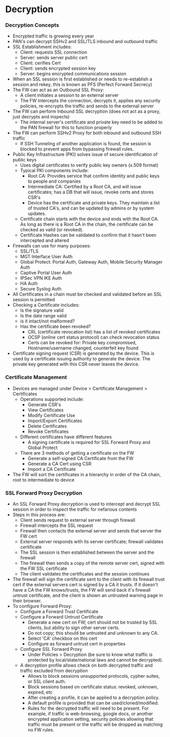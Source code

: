 # Decryption

### Decryption Concepts
* Encrypted traffic is growing every year
* PAN's can decrypt SSHv2 and SSL/TLS inbound and outbound traffic
* SSL Establishment includes:
    * Client: requests SSL connection
    * Server: sends server public cert
    * Client: cerifies Cert
    * Client: sends encrypted session key
    * Server: begins encrypted communications session
* When an SSL session is first established or needs to re-establish a session and rekey, this is known as PFS (Perfect Forward Secrecy)
* The FW can act as an Outbound SSL Proxy:
    * A client initiates a session to an external server
    * The FW intercepts the connection, decrypts it, applies any security policies, re-encrypts the traffic and sends to the external server
* The FW can perform Inbound SSL decryption (does not act as a proxy, just decrypts and inspects)
    * The internal server's certificate and private key need to be added to the PAN firewall for this to function properly
* The FW can perform SSHv2 Proxy for both inbound and outbound SSH traffic
    * If SSH Tunneling of another application is found, the session is blocked to prevent apps from bypassing firewall rules.
* Public Key Infrastructure (PKI) solves issue of secure identification of public keys
    * Uses digital certificates to verify public key owners (x.509 format)
    * Typical PKI components include:
      * Root CA: Provides service that confirm identity and public keys to people and companies
      * Intermediate CA: Certified by a Root CA, and will issue certificates; has a DB that will issue, revoke certs and stores CSR's
      * Device has the certificate and private keys. They maintain a list of trusted CA's, and can be updated by admins or by system updates.
    * Certificate chain starts with the device and ends with the Root CA. As long as there is a Root CA in the chain, the certificate can be checked as valid (or revoked).
    * Certificate Hashes can be validated to confirm that it hasn't been intercepted and altered
* Firewalls can use for many purposes:
    * SSL/TLS
    * MGT Interface User Auth
    * Global Protect: Portal Auth, Gateway Auth, Mobile Security Manager Auth
    * Captive Portal User Auth
    * IPSec VPN IKE Auth
    * HA Auth
    * Secure Syslog Auth
* All Certificates in a chain must be checked and validated before an SSL session is permitted
* Checking a Certificate includes:
    * Is the signature valid
    * Is the date range valid
    * is it intact/not malformed?
    * Has the certificate been revoked?
      * CRL (certificate revocation list) has a list of revoked certificates
      * OCSP (online cert status protocol) can check revocation status
      * Certs can be revoked for: Private key compromised, Hostname/username changed, counterfeit key found
* Certificate signing request (CSR) is generated by the device. This is used by a certificate issuing authority to generate the device. The private key generated with this CSR never leaves the device.

### Certificate Management
* Devices are managed under Device > Certificate Management > Certificates
    * Operations supported include:
         * Generate CSR's
         * View Certificates
         * Modify Certificate Use
         * Import/Export Certificates
         * Delete Certificates
         * Revoke Certificates
    * Different certificates have different features
         * A signing certificate is required for SSL Forward Proxy and Global Protect
    * There are 3 methods of getting a certificate on the FW
         * Generate a self-signed CA Certificate from the FW
         * Generate a CA Cert using CSR
         * Import a CA Certificate
* The FW will sort the certificates in a hierarchy in order of the CA chain, root to intermediate to device

### SSL Forward Proxy Decryption
* An SSL Forward Proxy decryption is used to intercept and decrypt SSL session in order to inspect the traffic for nefarious contents
* Steps in this process are:
    * Client sends request to external server through firewall
    * Firewall intercepts the SSL request
    * Firewall then contacts the external server and sends that server the FW cert
    * External server responds with its server certificate; firewall validates certificate
    * The SSL session is then established between the server and the firewall
    * The firewall then sends a copy of the remote server cert, signed with the FW SSL certificate
    * The client validates the certificates and the session continues
* The firewall will sign the certificate sent to the client with its firewall trust cert if the external servers cert is signed by a CA it trusts. If it doesn't have a CA the FW knows/trusts, the FW will send back it's firewall untrust certificate, and the client is shown an untrusted warning page in their browser.
* To configure Forward Proxy: 
    * Configure a Forward Trust Certificate
    * Configure a Forward Untrust Certificate
      * Generate a new cert on FW; cert should not be trusted by SSL clients, but ability to sign other server certs.
      * Do not copy; this should be untrusted and unknown to any CA.
      * Select 'CA' checkbox on this cert
      * Configure as forward untrust cert in properties
    * Configure SSL Forward Proxy
      * Under Policies > Decryption (be sure to know what traffic is protected by local/state/national laws and cannot be decrypted).
    * A decryption profile allows check on both decrypted traffic and traffic excluded from decryption
        * Allows to block sessions unsupported protocols, cypher suites, or SSL client auth.
        * Block sessions based on certificate status: revoked, unknown, expired, etc
        * After creating a profile, it can be applied to a decryption policy.
        * A default profile is provided that can be used/cloned/modified.
        * Rules for the decrypted traffic will need to be present. For example, if traffic is web-browsing, google docs, or another encrypted application setting, security policies allowing that traffic must be present or the traffic will be dropped as matching no FW rules.
